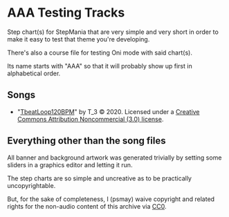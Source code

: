 AAA Testing Tracks
==================

Step chart(s) for StepMania that are very simple and very short in order to make it easy to test that theme you're developing.

There's also a course file for testing Oni mode with said chart(s).

Its name starts with "AAA" so that it will probably show up first in alphabetical order.

Songs
-----

*   "[TbeatLoop120BPM](http://dig.ccmixter.org/files/T_3/61530)" by T_3 © 2020. Licensed under a [Creative Commons Attribution Noncommercial (3.0) license](https://creativecommons.org/licenses/by-nc/3.0/).

Everything other than the song files
------------------------------------

All banner and background artwork was generated trivially by setting some sliders in a graphics editor and letting it run.

The step charts are so simple and uncreative as to be practically uncopyrightable.

But, for the sake of completeness, I (psmay) waive copyright and related rights for the non-audio content of this archive via [CC0](https://creativecommons.org/publicdomain/zero/1.0/).
